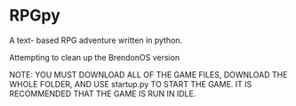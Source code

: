 # RPGpy
A text- based RPG adventure written in python.

Attempting to clean up the BrendonOS version

NOTE: YOU MUST DOWNLOAD ALL OF THE GAME FILES, DOWNLOAD THE WHOLE FOLDER, AND USE startup.py TO START THE GAME. IT IS RECOMMENDED THAT THE GAME IS RUN IN IDLE.
